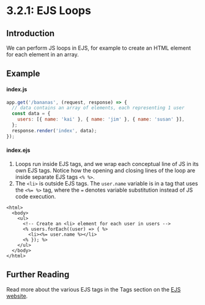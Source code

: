 # 3.2.1: EJS Loops

## Introduction

We can perform JS loops in EJS, for example to create an HTML element for each element in an array.

## Example

#### index.js

```javascript
app.get('/bananas', (request, response) => {
  // data contains an array of elements, each representing 1 user
  const data = {
    users: [{ name: 'kai' }, { name: 'jim' }, { name: 'susan' }],
  };
  response.render('index', data);
});
```

#### index.ejs

1. Loops run inside EJS tags, and we wrap each conceptual line of JS in its own EJS tags. Notice how the opening and closing lines of the loop are inside separate EJS tags `<% %>`.
2. The `<li>` is outside EJS tags. The `user.name` variable is in a tag that uses the `<%= %>` tag, where the `=` denotes variable substitution instead of JS code execution.

```markup
<html>
  <body>
    <ul>
      <!-- Create an <li> element for each user in users -->
      <% users.forEach((user) => { %>
        <li><%= user.name %></li>
      <% }); %>
    </ul>
  </body>
</html>
```

## Further Reading

Read more about the various EJS tags in the Tags section on the [EJS website](https://ejs.co).
